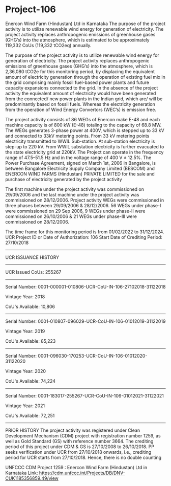 # Project-106
Enercon Wind Farm (Hindustan) Ltd in Karnataka
The purpose of the project activity is to utilize renewable wind energy for generation of electricity. The project activity replaces anthropogenic emissions of greenhouse gases (GHG’s) into the atmosphere, which is estimated to be approximately 119,332 CoUs (119,332 tCO2eq) annually.

The purpose of the project activity is to utilize renewable wind energy for generation of electricity.
The project activity replaces anthropogenic emissions of greenhouse gases (GHG’s) into the
atmosphere, which is 2,36,080 tCO2e for this monitoring period, by displacing the equivalent
amount of electricity generation through the operation of existing fuel mix in the grid comprising
mainly fossil fuel-based power plants and future capacity expansions connected to the grid. In the
absence of the project activity the equivalent amount of electricity would have been generated from
the connected/ new power plants in the Indian grid, which are/ will be predominantly based on
fossil fuels. Whereas the electricity generation from the operation of Wind Energy Convertors
(WEC’s) is emission free.

The project activity consists of 86 WEGs of Enercon make E-48 and each machine capacity is of
800 kW (E-48) totaling to the capacity of 68.8 MW. The WEGs generates 3-phase power at 400V,
which is stepped up to 33 kV and connected to 33kV metering points. From 33 kV metering points
electricity transmitted to WWIL Sub-station. At sub-station electricity is step-up to 220 kV. From
WWIL substation electricity is further evacuated to the state electricity grid at 220kV. The Project
can operate in the frequency range of 47.5–51.5 Hz and in the voltage range of 400 V ± 12.5%. The
Power Purchase Agreement, signed on March 1st, 2006 in Bangalore, is between Bangalore
Electricity Supply Company Limited (BESCOM) and ENERCON WIND FARMS (Hindustan)
PRIVATE LIMITED for the sale and purchase of electricity generated by the project activity

The first machine under the project activity was commissioned on 29/09/2006 and the last machine
under the project activity was commissioned on 28/12/2006. Project activity WEGs were
commissioned in three phases between 29/09/2006 & 28/12/2006. 56 WEGs under phase-I were
commissioned on 29 Sep 2006, 9 WEGs under phase-II were commissioned on 26/10/2006 & 21
WEGs under phase-III were commissioned on 28/12/2006.

The time frame for this monitoring period is from 01/02/2022 to 31/12/2024. UCR Project ID or
Date of Authorization: 106
Start Date of Crediting Period: 27/10/2018
______________
UCR ISSUANCE HISTORY
_____________
UCR Issued CoUs: 255267
______________
Serial Number: 0001-000001-010806-UCR-CoU-IN-106-27102018-31122018

Vintage Year: 2018

CoU's Available: 10,806
____________________________
Serial Number: 0001-010807-096029-UCR-CoU-IN-106-01012019-31122019

Vintage Year: 2019

CoU's Available: 85,223
__________________________
Serial Number: 0001-096030-170253-UCR-CoU-IN-106-01012020-31122020

Vintage Year: 2020

CoU's Available: 74,224
____________________________
Serial Number: 0001-183017-255267-UCR-CoU-IN-106-01012021-31122021

Vintage Year: 2021

CoU's Available: 72,251
_________________________________
PRIOR HISTORY
The project activity was registered under Clean Development Mechanism (CDM) project with
registration number 1259, as well as Gold Standard (GS) with reference number 3664. The crediting
period of this project under CDM & GS is 27/10/2008 to 26/10/2018. PP seeks verification under
UCR from 27/10/2018 onwards, i.e., crediting period for UCR starts from 27/10/2018. Hence, there
is no double counting

UNFCCC CDM Project 1259 : Enercon Wind Farm (Hindustan) Ltd in Karnataka
Link: https://cdm.unfccc.int/Projects/DB/DNV-CUK1185356859.49/view
